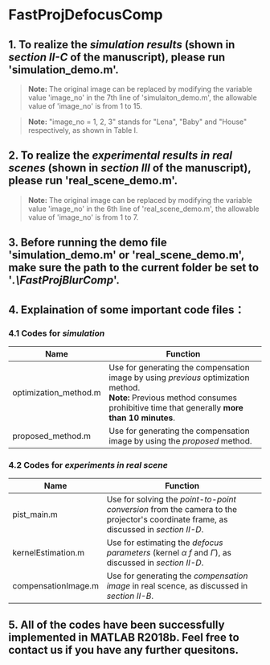 # FastProjDefocusComp
## 1. To realize the *simulation results* (shown in *section Ⅱ-C* of the manuscript), please run 'simulation_demo.m'.
> **Note:**  The original image can be replaced by modifying the variable value 'image_no' in the 7th line of 'simulaiton_demo.m', the allowable value of 'image_no' is from 1 to 15.

> **Note:**  "image_no = 1, 2, 3" stands for "Lena", "Baby" and "House" respectively, as shown in Table I.

## 2. To realize the *experimental results in real scenes* (shown in *section Ⅲ* of the manuscript), please run 'real_scene_demo.m'.
> **Note:** The original image can be replaced by modifying the variable value 'image_no' in the 6th line of 'real_scene_demo.m', the allowable value of 'image_no' is from 1 to 7.

## 3. Before running the demo file 'simulation_demo.m' or 'real_scene_demo.m', make sure the path to the current folder be set to '*.\FastProjBlurComp*'.

## 4.  Explaination of some important code files：
### 4.1 Codes for *simulation*

|Name|Function|
|----|--------|
|optimization_method.m|Use for generating the compensation image by using *previous* optimization method. <br> **Note:** Previous method consumes prohibitive time that generally **more than 10 minutes**.|
|proposed_method.m|Use for generating the compensation image by using the *proposed* method.|

### 4.2 Codes for *experiments in real scene*

|Name|Function|
|----|--------|
|pist_main.m|Use for solving the *point-to-point conversion* from the camera to the projector's coordinate frame, as discussed in *section Ⅱ-D*.|
|kernelEstimation.m|Use for estimating the *defocus parameters* (kernel *α* *f* and *Γ*), as discussed in *section Ⅱ-D*.|
|compensationImage.m|Use for generating the *compensation image* in real scence, as discussed in *section Ⅱ-B*. |

## 5. All of the codes have been successfully implemented in MATLAB R2018b. Feel free to contact us if you have any further quesitons.



